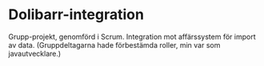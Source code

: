 # Dolibarr-integration
Grupp-projekt, genomförd i Scrum. Integration mot affärssystem för import av data. 
(Gruppdeltagarna hade förbestämda roller, min var som javautvecklare.) 

